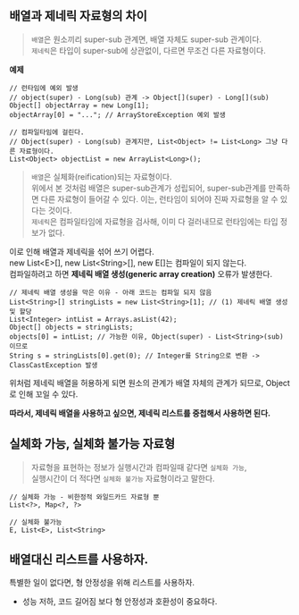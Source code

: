 ## 배열과 제네릭 자료형의 차이
> `배열`은 원소끼리 super-sub 관계면, 배열 자체도 super-sub 관계이다.  
`제네릭`은 타입이 super-sub에 상관없이, 다르면 무조건 다른 자료형이다.

**예제**  
```
// 런타임에 예외 발생
// object(super) - Long(sub) 관계 -> Object[](super) - Long[](sub)
Object[] objectArray = new Long[1];
objectArray[0] = "..."; // ArrayStoreException 예외 발생

// 컴파일타임에 걸린다.
// Object(super) - Long(sub) 관계지만, List<Object> != List<Long> 그냥 다른 자료형이다.
List<Object> objectList = new ArrayList<Long>();
```

> `배열`은 실체화(reification)되는 자료형이다.  
위에서 본 것처럼 배열은 super-sub관계가 성립되어, super-sub관계를 만족하면 다른 자료형이 들어갈 수 있다.
이는, 런타임이 되어야 진짜 자료형을 알 수 있다는 것이다.  
`제네릭`은 컴파일타임에 자료형을 검사해, 이미 다 걸러내므로 런타임에는 타입 정보가 없다.

이로 인해 배열과 제네릭을 섞어 쓰기 어렵다.  
new List\<E\>[], new List\<String\>[], new E[]는 컴파일이 되지 않는다.  
컴파일하려고 하면 **제네릭 배열 생성(generic array creation)** 오류가 발생한다.  

```
// 제네릭 배열 생성을 막은 이유 - 아래 코드는 컴파일 되지 않음
List<String>[] stringLists = new List<String>[1]; // (1) 제네릭 배열 생성 및 할당
List<Integer> intList = Arrays.asList(42);
Object[] objects = stringLists;
objects[0] = intList; // 가능한 이유, Object(super) - List<String>(sub) 이므로 
String s = stringLists[0].get(0); // Integer를 String으로 변환 -> ClassCastException 발생
```
위처럼 제네릭 배열을 허용하게 되면 원소의 관계가 배열 자체의 관계가 되므로, Object로 인해
꼬일 수 있다.

**따라서, 제네릭 배열을 사용하고 싶으면, 제네릭 리스트를 중첩해서 사용하면 된다.**

## 실체화 가능, 실체화 불가능 자료형
> 자료형을 표현하는 정보가 실행시간과 컴파일때 같다면 `실체화 가능`,  
실행시간이 더 적다면 `실체화 불가능` 자료형이라고 말한다.

```
// 실체화 가능 - 비한정적 와일드카드 자료형 뿐
List<?>, Map<?, ?>

// 실체화 불가능
E, List<E>, List<String>
```

## 배열대신 리스트를 사용하자.
특별한 일이 없다면, 형 안정성을 위해 리스트를 사용하자.
* 성능 저하, 코드 길어짐 보다 형 안정성과 호환성이 중요하다.